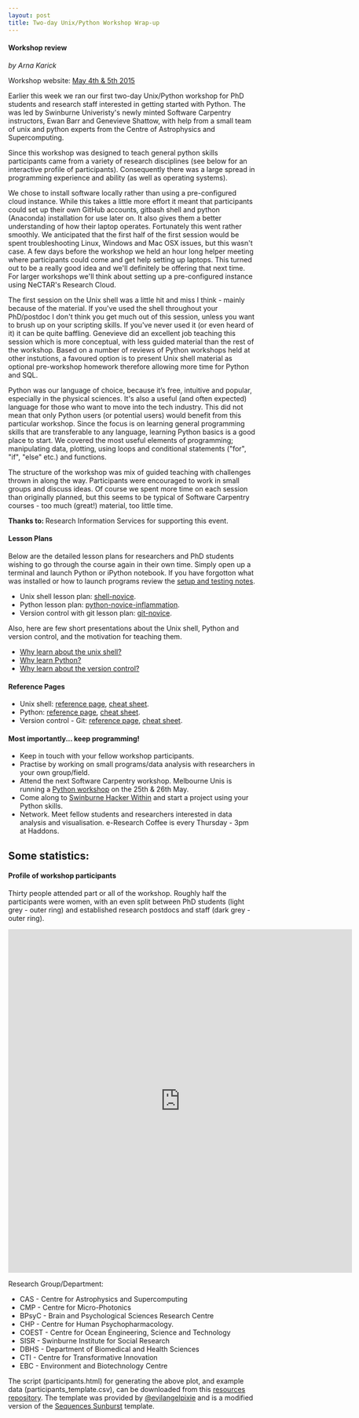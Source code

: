 ```yaml
---
layout: post
title: Two-day Unix/Python Workshop Wrap-up
---
```


#### Workshop review
<em>by Arna Karick</em>

Workshop website:  <a href="http://drarnakarick.github.io/2015-05-04-swinpython/">May 4th &amp; 5th 2015</a>

Earlier this week we ran our first two-day Unix/Python workshop for PhD students and research staff interested in getting started with Python. The was led by Swinburne Univeristy's newly minted Software Carpentry instructors, Ewan Barr and Genevieve Shattow, with help from a small team of unix and python experts from the Centre of Astrophysics and Supercomputing. 

Since this workshop was designed to teach general python skills participants came from a variety of research disciplines (see below for an interactive profile of participants). Consequently there was a large spread in programming experience and ability (as well as operating systems). 

We chose to install software locally rather than using a pre-configured cloud instance. While this takes a little more effort it meant that participants could set up their own GitHub accounts, gitbash shell and python (Anaconda) installation for use later on. It also gives them a better understanding of how their laptop operates. Fortunately this went rather smoothly. We anticipated that the first half of the first session would be spent troubleshooting Linux, Windows and Mac OSX issues, but this wasn't case. A few days before the workshop we held an hour long helper meeting where participants could come and get help setting up laptops. This turned out to be a really good idea and we'll definitely be offering that next time. For larger workshops we'll think about setting up a pre-configured instance using NeCTAR's Research Cloud.

The first session on the Unix shell was a little hit and miss I think - mainly because of the material. If you've  used the shell throughout your PhD/postdoc I don't think you get much out of this session, unless you want to brush up on your scripting skills. If you've never used it (or even heard of it) it can be quite baffling. Genevieve did an excellent job teaching this session which is more conceptual, with less guided material than the rest of the workshop. Based on a number of reviews of  Python workshops held at other instutions, a favoured option is to present Unix shell material as optional pre-workshop homework therefore allowing more time for Python and SQL.

Python was our language of choice, because it’s free, intuitive and popular, especially in the physical sciences. It's also a useful (and often expected) language for those who want to move into the tech industry. This did not mean that only Python users (or potential users) would benefit from this particular workshop. Since the focus is on learning general programming skills that are transferable to any language, learning Python basics is a good place to start. We covered the most useful elements of programming; manipulating data, plotting, using loops and conditional statements ("for", "if", "else" etc.) and functions. 

The structure of the workshop was mix of guided teaching with challenges thrown in along the way. Participants were encouraged to work in small groups and discuss ideas.  Of course we spent more time on each session than originally planned, but this seems to be typical of Software Carpentry courses - too much (great!) material, too little time. 

<strong>Thanks to: </strong> Research Information Services for supporting this event.

#### Lesson Plans

Below are the detailed lesson plans for researchers and PhD students wishing to go through the course again in their own time. Simply open up a terminal and launch Python or iPython notebook. If you have forgotton what was installed or how to launch programs review the [setup and testing notes](http://drarnakarick.github.io/2015-05-04-swinpython/setup/index.html). 

* Unix shell lesson plan: [shell-novice](http://swcarpentry.github.io/shell-novice/).
* Python lesson plan: [python-novice-inflammation](http://swcarpentry.github.io/python-novice-inflammation/).
* Version control with git lesson plan: [git-novice](http://swcarpentry.github.io/git-novice/).

Also, here are few short presentations about the Unix shell, Python and version control, and the motivation for teaching them.

* [Why learn about the unix shell?](http://swcarpentry.github.io/shell-novice/motivation.html)
* [Why learn Python?](http://swcarpentry.github.io/python-novice-inflammation/motivation.html)
* [Why learn about the version control?](http://swcarpentry.github.io/git-novice/motivation.html)

#### Reference Pages

* Unix shell: [reference page](http://swcarpentry.github.io/shell-novice/reference.html), [cheat sheet](http://software-carpentry.org/v5/novice/ref/01-shell.html).
* Python: [reference page](http://swcarpentry.github.io/git-novice/reference.html), [cheat sheet](http://software-carpentry.org/v5/novice/ref/03-python.html).
* Version control - Git: [reference page](http://swcarpentry.github.io/git-novice/reference.html), [cheat sheet](http://software-carpentry.org/v5/novice/ref/02-git.html).

#### Most importantly... keep programming!

* Keep in touch with your fellow workshop participants. 
* Practise by working on small programs/data analysis with researchers in your own group/field.
* Attend the next Software Carpentry workshop. Melbourne Unis is running a [Python workshop](http://resbaz.github.io/2015-05-25-unimelb/)  on the 25th & 26th May.
* Come along to [Swinburne Hacker Within](http://thehackerwithin.github.io/swinburne/) and start a project using your Python skills.
* Network. Meet fellow students and researchers interested in data analysis and visualisation. e-Research Coffee is every Thursday - 3pm at Haddons.

## Some statistics:  

#### Profile of workshop participants

Thirty people attended part or all of the workshop. Roughly half the participants were women, with an even split between PhD students (light grey - outer ring) and established research postdocs and staff (dark grey - outer ring). 

<iframe width="700px" height="700px" src="http://drarnakarick.github.io/software-carpentry-resources/public/participants.html" frameborder="0" allowfullscreen="allowfullscreen"></iframe>

Research Group/Department:

* CAS - Centre for Astrophysics and Supercomputing
* CMP - Centre for Micro-Photonics
* BPsyC - Brain and Psychological Sciences Research Centre
* CHP - Centre for Human Psychopharmacology.
* COEST - Centre for Ocean Engineering, Science and Technology
* SISR - Swinburne Institute for Social Research
* DBHS - Department of Biomedical and Health Sciences
* CTI - Centre for Transformative Innovation
* EBC - Environment and Biotechnology Centre

The script (participants.html) for generating the above plot, and example data (participants_template.csv), can be downloaded from this [resources  repository](http://drarnakarick.github.io/2015-05-04-swinpython/public/participants.csv). The template was provided by [@evilangelpixie](http://twitter.com/evilangelpixie) and is a modified version of the [Sequences Sunburst](http://bl.ocks.org/kerryrodden/7090426) template. 



